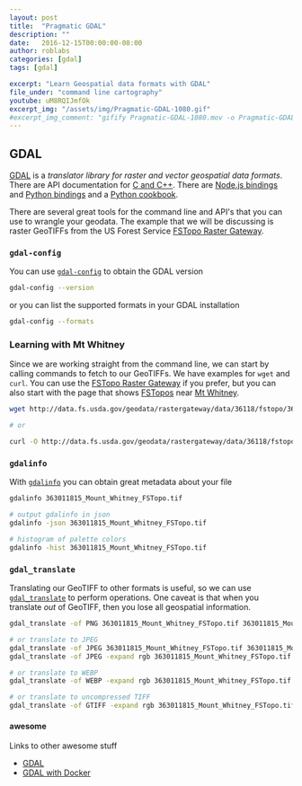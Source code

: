 ```yaml
---
layout: post
title:  "Pragmatic GDAL"
description: ""
date:   2016-12-15T00:00:00-08:00
author: roblabs
categories: [gdal]
tags: [gdal]

excerpt: "Learn Geospatial data formats with GDAL"
file_under: "command line cartography"
youtube: uM8RQIJmfOk
excerpt_img: "/assets/img/Pragmatic-GDAL-1080.gif"
#excerpt_img_comment: "gifify Pragmatic-GDAL-1080.mov -o Pragmatic-GDAL-1080.gif --from 128 --to 136 --resize 480:-1 --speed 2"
---
```


## GDAL
[GDAL](http://www.gdal.org) is a _translator library for raster and vector geospatial data formats_.  There are API documentation for [C and C++](http://www.gdal.org/#index_devdocs_api).  There are [Node.js bindings](https://github.com/naturalatlas/node-gdal) and [Python bindings](https://pypi.python.org/pypi/GDAL/) and a [Python cookbook](https://pcjericks.github.io/py-gdalogr-cookbook/).

There are several great tools for the command line and API's that you can use to wrangle your geodata.  The example that we will be discussing is raster GeoTIFFs from the US Forest Service [FSTopo Raster Gateway](http://data.fs.usda.gov/geodata/rastergateway/states-regions/states.php).

### `gdal-config`

You can use [`gdal-config`](http://www.gdal.org/gdal-config.html) to obtain the GDAL version

``` bash
gdal-config --version
```

or you can list the supported formats in your GDAL installation

``` bash
gdal-config --formats
```

### Learning with Mt Whitney
Since we are working straight from the command line, we can start by calling commands to fetch to our GeoTIFFs.  We have examples for `wget` and `curl`.  You can use the [FSTopo Raster Gateway](http://data.fs.usda.gov/geodata/rastergateway/states-regions/states.php) if you prefer, but you can also start with the page that shows [FSTopos](http://data.fs.usda.gov/geodata/rastergateway/states-regions/quad-index.php?blockID=36118) near [Mt Whitney](http://roblabs.com/MtW).

``` bash
wget http://data.fs.usda.gov/geodata/rastergateway/data/36118/fstopo/363011815_Mount_Whitney_FSTopo.tif

# or

curl -O http://data.fs.usda.gov/geodata/rastergateway/data/36118/fstopo/363011815_Mount_Whitney_FSTopo.tif
```

### `gdalinfo`

With [`gdalinfo`](http://www.gdal.org/gdalinfo.html) you can obtain great metadata about your file

``` bash
gdalinfo 363011815_Mount_Whitney_FSTopo.tif

# output gdalinfo in json
gdalinfo -json 363011815_Mount_Whitney_FSTopo.tif

# histogram of palette colors
gdalinfo -hist 363011815_Mount_Whitney_FSTopo.tif
```


### `gdal_translate`

Translating our GeoTIFF to other formats is useful, so we can use [`gdal_translate`](http://www.gdal.org/gdal_translate.html) to perform operations.  One caveat is that when you translate *out* of GeoTIFF, then you lose all geospatial information.

``` bash
gdal_translate -of PNG 363011815_Mount_Whitney_FSTopo.tif 363011815_Mount_Whitney_FSTopo.png

# or translate to JPEG
gdal_translate -of JPEG 363011815_Mount_Whitney_FSTopo.tif 363011815_Mount_Whitney_FSTopo.jpg
gdal_translate -of JPEG -expand rgb 363011815_Mount_Whitney_FSTopo.tif 363011815_Mount_Whitney_FSTopo.jpg

# or translate to WEBP
gdal_translate -of WEBP -expand rgb 363011815_Mount_Whitney_FSTopo.tif 363011815_Mount_Whitney_FSTopo.webp

# or translate to uncompressed TIFF
gdal_translate -of GTIFF -expand rgb 363011815_Mount_Whitney_FSTopo.tif 363011815_Mount_Whitney_FSTopo.TIFF
```

#### awesome
Links to other awesome stuff

* [GDAL](/awesome/#geospatial-data-abstraction-library-gdal)
* [GDAL with Docker](/awesome/#gdal-in-docker)

